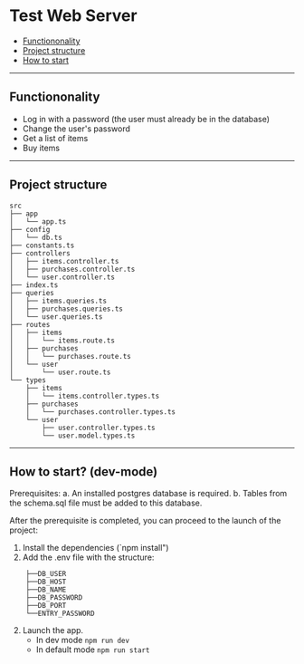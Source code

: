 # Test Web Server

* [Functiononality](#options)
* [Project structure](#structure)
* [How to start](#run)
__________
## Functiononality <a id="options" name="options"></a>
- Log in with a password (the user must already be in the database)
- Change the user's password
- Get a list of items
- Buy items
__________
## Project structure <a id="structure" name="structure"></a>
```
src
├── app
│   └── app.ts
├── config
│   └── db.ts
├── constants.ts
├── controllers
│   ├── items.controller.ts
│   ├── purchases.controller.ts
│   └── user.controller.ts
├── index.ts
├── queries
│   ├── items.queries.ts
│   ├── purchases.queries.ts
│   └── user.queries.ts
├── routes
│   ├── items
│   │   └── items.route.ts
│   ├── purchases
│   │   └── purchases.route.ts
│   └── user
│       └── user.route.ts
└── types
    ├── items
    │   └── items.controller.types.ts
    ├── purchases
    │   └── purchases.controller.types.ts
    └── user
        ├── user.controller.types.ts
        └── user.model.types.ts
```

__________
## How to start? (dev-mode) <a id="run" name="run"></a>
Prerequisites: 
a. An installed postgres database is required.
b. Tables from the schema.sql file must be added to this database.

After the prerequisite is completed, you can proceed to the launch of the project:
1. Install the dependencies (`npm install")
3. Add the .env file with the structure:
````
    ├──DB_USER
    ├──DB_HOST
    ├──DB_NAME
    ├──DB_PASSWORD
    ├──DB_PORT
    └──ENTRY_PASSWORD
````
2. Launch the app.
    - In dev mode `npm run dev`
    - In default mode `npm run start`
